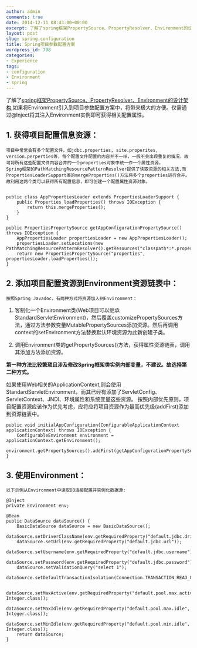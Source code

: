 ```yaml
---
author: admin
comments: true
date: 2014-12-11 08:43:00+00:00
excerpt: 了解了spring框架PropertySource、PropertyResolver、Environment的设计架构,如果将Environment引入到项目参数配置方案中，将带来极大的方便。仅需通过@Inject将其注入Environment实例即可获得相关配置属性。
layout: post
slug: spring-configuration
title: Spring项目参数配置方案
wordpress_id: 798
categories:
- Experience
tags:
- configuration
- Environment
- spring
---
```


了解了[spring框架PropertySource、PropertyResolver、Environment的设计架构](http://sisopipo.com/blog/archives/788),如果将Environment引入到项目参数配置方案中，将带来极大的方便。仅需通过@Inject将其注入Environment实例即可获得相关配置属性。



## **1. 获得项目配置信息资源：**


	项目中常常会有多个配置文件，如jdbc.properties, site.properites, version.perperties等，每个配置文件配置的内容并不一样，一般不会出现重复的情况，故可将所有这些配置文件内容合并的一个properties对象中统一作一个属性资源。
	Spring框架的PathMatchingResourcePatternResolver提供了读取资源的相关方法,而PropertiesLoaderSupport类的mergeProperties()方法将多个properties进行合并。	故利用这两个类可以获得所有配置信息，即可创建一个配置属性资源对象。
	

    public class AppPropertiesLoader extends PropertiesLoaderSupport {
    	public Properties loadProperties() throws IOException {
    		return this.mergeProperties();
    	}
    }
    
    public PropertiesPropertySource getAppConfigurationPropertySource() throws IOException {
    	AppPropertiesLoader propertiesLoader = new AppPropertiesLoader();
    	propertiesLoader.setLocations(new PathMatchingResourcePatternResolver().getResources("classpath*:*.properties"));
    	return new PropertiesPropertySource("properties", propertiesLoader.loadProperties());
    }




## **2. 添加项目配置资源到Environment资源链表中：**


	按照Spring Javadoc，有两种方式将资源加入到Environment：
	


	
  1. 客制化一个Environment类(Web项目可以继承StandardServletEnvironment)，然后覆盖customizePropertySources方法，通过方法参数变量MutablePropertySources添加资源。然后再调用context的setEnvironment方法替换默认环境资源为此新创建子类。

	
  2. 调用Environment类的getPropertySources()方法，获得属性资源链表，调用其添加方法添加资源。



**第一种方法比较繁琐且涉及修改Spring框架类实例内部变量，不建议。故选择第二种方式。**

如果使用Web相关的ApplicationContext,则会使用StandardServletEnvironment，而其已经有添加了ServletConfig、ServletContext、JNDI、环境属性和系统变量这些资源。
按照内部优先原则，项目配置资源应该作为优先考虑，应将应将项目资源作为最高优先级(addFirst)添加到资源链表中。

    public void initialAppConfiguration(ConfigurableApplicationContext applicationContext) throws IOException {
    	ConfigurableEnvironment environment = applicationContext.getEnvironment();
    	environment.getPropertySources().addFirst(getAppConfigurationPropertySource());
    }

	


## **3. 使用Environment：**


	以下示例从Environment中读取DB连接配置并实例化数据源:

    @Inject
    private Environment env;
    
    @Bean
    public DataSource dataSource() {
    	BasicDataSource dataSource = new BasicDataSource();
    	dataSource.setDriverClassName(env.getRequiredProperty("default.jdbc.driver"));
    	dataSource.setUrl(env.getRequiredProperty("default.jdbc.url"));
    	dataSource.setUsername(env.getRequiredProperty("default.jdbc.username"));
    	dataSource.setPassword(env.getRequiredProperty("default.jdbc.password"));
    	dataSource.setValidationQuery("select 1");
    	dataSource.setDefaultTransactionIsolation(Connection.TRANSACTION_READ_UNCOMMITTED);
    
    	dataSource.setMaxActive(env.getRequiredProperty("default.pool.max.active", Integer.class));
    	dataSource.setMaxIdle(env.getRequiredProperty("default.pool.max.idle", Integer.class));
    	dataSource.setMinIdle(env.getRequiredProperty("default.pool.min.idle", Integer.class));
    	return dataSource;
    }

